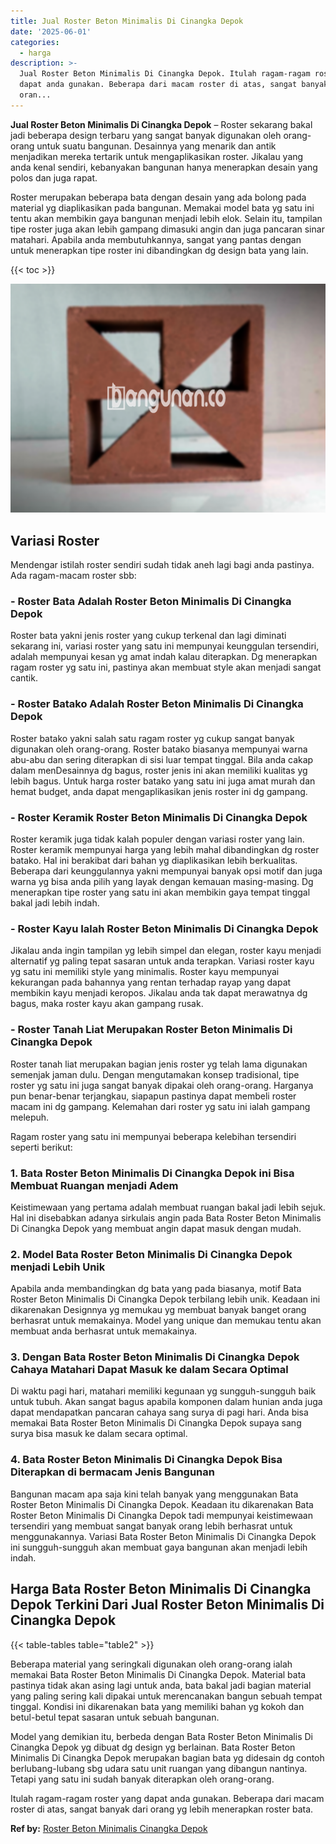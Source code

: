 ```yaml
---
title: Jual Roster Beton Minimalis Di Cinangka Depok
date: '2025-06-01'
categories:
  - harga
description: >-
  Jual Roster Beton Minimalis Di Cinangka Depok. Itulah ragam-ragam roster yang
  dapat anda gunakan. Beberapa dari macam roster di atas, sangat banyak dari
  oran...
---
```


**Jual Roster Beton Minimalis Di Cinangka Depok** – Roster sekarang bakal jadi beberapa design terbaru yang sangat banyak digunakan oleh orang-orang untuk suatu bangunan. Desainnya yang menarik dan antik menjadikan mereka tertarik untuk mengaplikasikan roster. Jikalau yang anda kenal sendiri, kebanyakan bangunan hanya menerapkan desain yang polos dan juga rapat.

Roster merupakan beberapa bata dengan desain yang ada bolong pada material yg diaplikasikan pada bangunan. Memakai model bata yg satu ini tentu akan membikin gaya bangunan menjadi lebih elok. Selain itu, tampilan tipe roster juga akan lebih gampang dimasuki angin dan juga pancaran sinar matahari. Apabila anda membutuhkannya, sangat yang pantas dengan untuk menerapkan tipe roster ini dibandingkan dg design bata yang lain.

{{< toc >}}

![Jual Roster Beton Minimalis Di Cinangka Depok](/images/bata-roster-minimalis-28.png)

## Variasi Roster

Mendengar istilah roster sendiri sudah tidak aneh lagi bagi anda pastinya. Ada ragam-macam roster sbb:

### \- Roster Bata Adalah Roster Beton Minimalis Di Cinangka Depok

Roster bata yakni jenis roster yang cukup terkenal dan lagi diminati sekarang ini, variasi roster yang satu ini mempunyai keunggulan tersendiri, adalah mempunyai kesan yg amat indah kalau diterapkan. Dg menerapkan ragam roster yg satu ini, pastinya akan membuat style akan menjadi sangat cantik.

### \- Roster Batako Adalah Roster Beton Minimalis Di Cinangka Depok

Roster batako yakni salah satu ragam roster yg cukup sangat banyak digunakan oleh orang-orang. Roster batako biasanya mempunyai warna abu-abu dan sering diterapkan di sisi luar tempat tinggal. Bila anda cakap dalam menDesainnya dg bagus, roster jenis ini akan memiliki kualitas yg lebih bagus. Untuk harga roster batako yang satu ini juga amat murah dan hemat budget, anda dapat mengaplikasikan jenis roster ini dg gampang.

### \- Roster Keramik Roster Beton Minimalis Di Cinangka Depok

Roster keramik juga tidak kalah populer dengan variasi roster yang lain. Roster keramik mempunyai harga yang lebih mahal dibandingkan dg roster batako. Hal ini berakibat dari bahan yg diaplikasikan lebih berkualitas. Beberapa dari keunggulannya yakni mempunyai banyak opsi motif dan juga warna yg bisa anda pilih yang layak dengan kemauan masing-masing. Dg menerapkan tipe roster yang satu ini akan membikin gaya tempat tinggal bakal jadi lebih indah.

### \- Roster Kayu Ialah Roster Beton Minimalis Di Cinangka Depok

Jikalau anda ingin tampilan yg lebih simpel dan elegan, roster kayu menjadi alternatif yg paling tepat sasaran untuk anda terapkan. Variasi roster kayu yg satu ini memiliki style yang minimalis. Roster kayu mempunyai kekurangan pada bahannya yang rentan terhadap rayap yang dapat membikin kayu menjadi keropos. Jikalau anda tak dapat merawatnya dg bagus, maka roster kayu akan gampang rusak.

### \- Roster Tanah Liat Merupakan Roster Beton Minimalis Di Cinangka Depok

Roster tanah liat merupakan bagian jenis roster yg telah lama digunakan semenjak jaman dulu. Dengan mengutamakan konsep tradisional, tipe roster yg satu ini juga sangat banyak dipakai oleh orang-orang. Harganya pun benar-benar terjangkau, siapapun pastinya dapat membeli roster macam ini dg gampang. Kelemahan dari roster yg satu ini ialah gampang melepuh.

Ragam roster yang satu ini mempunyai beberapa kelebihan tersendiri seperti berikut:

### 1\. Bata Roster Beton Minimalis Di Cinangka Depok ini Bisa Membuat Ruangan menjadi Adem

Keistimewaan yang pertama adalah membuat ruangan bakal jadi lebih sejuk. Hal ini disebabkan adanya sirkulais angin pada Bata Roster Beton Minimalis Di Cinangka Depok yang membuat angin dapat masuk dengan mudah.

### 2\. Model Bata Roster Beton Minimalis Di Cinangka Depok menjadi Lebih Unik

Apabila anda membandingkan dg bata yang pada biasanya, motif Bata Roster Beton Minimalis Di Cinangka Depok terbilang lebih unik. Keadaan ini dikarenakan Designnya yg memukau yg membuat banyak banget orang berhasrat untuk memakainya. Model yang unique dan memukau tentu akan membuat anda berhasrat untuk memakainya.

### 3\. Dengan Bata Roster Beton Minimalis Di Cinangka Depok Cahaya Matahari Dapat Masuk ke dalam Secara Optimal

Di waktu pagi hari, matahari memiliki kegunaan yg sungguh-sungguh baik untuk tubuh. Akan sangat bagus apabila komponen dalam hunian anda juga dapat mendapatkan pancaran cahaya sang surya di pagi hari. Anda bisa memakai Bata Roster Beton Minimalis Di Cinangka Depok supaya sang surya bisa masuk ke dalam secara optimal.

### 4\. Bata Roster Beton Minimalis Di Cinangka Depok Bisa Diterapkan di bermacam Jenis Bangunan

Bangunan macam apa saja kini telah banyak yang menggunakan Bata Roster Beton Minimalis Di Cinangka Depok. Keadaan itu dikarenakan Bata Roster Beton Minimalis Di Cinangka Depok tadi mempunyai keistimewaan tersendiri yang membuat sangat banyak orang lebih berhasrat untuk menggunakannya. Variasi Bata Roster Beton Minimalis Di Cinangka Depok ini sungguh-sungguh akan membuat gaya bangunan akan menjadi lebih indah.

## Harga Bata Roster Beton Minimalis Di Cinangka Depok Terkini Dari Jual Roster Beton Minimalis Di Cinangka Depok

{{< table-tables table="table2" >}}

Beberapa material yang seringkali digunakan oleh orang-orang ialah memakai Bata Roster Beton Minimalis Di Cinangka Depok. Material bata pastinya tidak akan asing lagi untuk anda, bata bakal jadi bagian material yang paling sering kali dipakai untuk merencanakan bangun sebuah tempat tinggal. Kondisi ini dikarenakan bata yang memiliki bahan yg kokoh dan betul-betul tepat sasaran untuk sebuah bangunan.

Model yang demikian itu, berbeda dengan Bata Roster Beton Minimalis Di Cinangka Depok yg dibuat dg design yg berlainan. Bata Roster Beton Minimalis Di Cinangka Depok merupakan bagian bata yg didesain dg contoh berlubang-lubang sbg udara satu unit ruangan yang dibangun nantinya. Tetapi yang satu ini sudah banyak diterapkan oleh orang-orang.

Itulah ragam-ragam roster yang dapat anda gunakan. Beberapa dari macam roster di atas, sangat banyak dari orang yg lebih menerapkan roster bata.

**Ref by:** [Roster Beton Minimalis Cinangka Depok](https://id.wikipedia.org/wiki/Roster)
